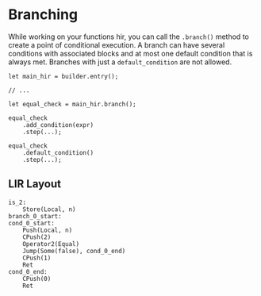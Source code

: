 # Branching

While working on your functions hir, you can call the `.branch()` method to create a point of conditional execution. A branch can have several conditions with associated blocks and at most one default condition that is always met. Branches with just a `default_condition` are not allowed.

``` rust,no_run
let main_hir = builder.entry();

// ...

let equal_check = main_hir.branch();

equal_check
    .add_condition(expr)
    .step(...);

equal_check
    .default_condition()
    .step(...);
```

## LIR Layout

``` lir
is_2:
	Store(Local, n)
branch_0_start:
cond_0_start:
	Push(Local, n)
	CPush(2)
	Operator2(Equal)
	Jump(Some(false), cond_0_end)
	CPush(1)
	Ret
cond_0_end:
	CPush(0)
	Ret
```
